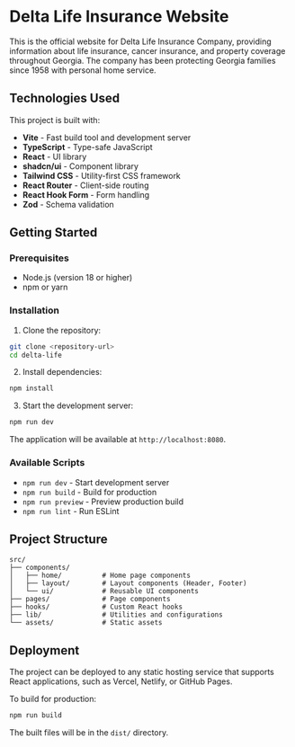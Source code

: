 # Delta Life Insurance Website

This is the official website for Delta Life Insurance Company, providing information about life insurance, cancer insurance, and property coverage throughout Georgia. The company has been protecting Georgia families since 1958 with personal home service.

## Technologies Used

This project is built with:

- **Vite** - Fast build tool and development server
- **TypeScript** - Type-safe JavaScript
- **React** - UI library
- **shadcn/ui** - Component library
- **Tailwind CSS** - Utility-first CSS framework
- **React Router** - Client-side routing
- **React Hook Form** - Form handling
- **Zod** - Schema validation

## Getting Started

### Prerequisites

- Node.js (version 18 or higher)
- npm or yarn

### Installation

1. Clone the repository:
```sh
git clone <repository-url>
cd delta-life
```

2. Install dependencies:
```sh
npm install
```

3. Start the development server:
```sh
npm run dev
```

The application will be available at `http://localhost:8080`.


### Available Scripts

- `npm run dev` - Start development server
- `npm run build` - Build for production
- `npm run preview` - Preview production build
- `npm run lint` - Run ESLint

## Project Structure

```
src/
├── components/
│   ├── home/          # Home page components
│   ├── layout/        # Layout components (Header, Footer)
│   └── ui/            # Reusable UI components
├── pages/             # Page components
├── hooks/             # Custom React hooks
├── lib/               # Utilities and configurations
└── assets/            # Static assets
```

## Deployment

The project can be deployed to any static hosting service that supports React applications, such as Vercel, Netlify, or GitHub Pages.

To build for production:
```sh
npm run build
```

The built files will be in the `dist/` directory.

